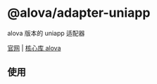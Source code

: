 # @alova/adapter-uniapp

alova 版本的 uniapp 适配器

[官网](https://alova.js.org) | [核心库 alova](https://github.com/alovajs/alova)

## 使用

